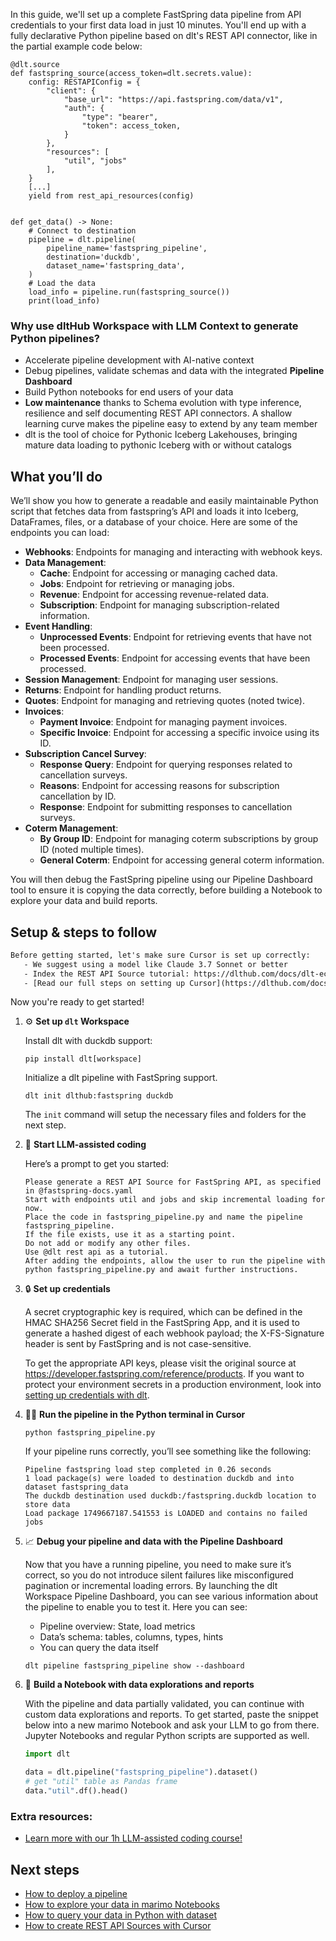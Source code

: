 In this guide, we'll set up a complete FastSpring data pipeline from API credentials to your first data load in just 10 minutes. You'll end up with a fully declarative Python pipeline based on dlt's REST API connector, like in the partial example code below:

```python-outcome
@dlt.source
def fastspring_source(access_token=dlt.secrets.value):
    config: RESTAPIConfig = {
        "client": {
            "base_url": "https://api.fastspring.com/data/v1",
            "auth": {
                "type": "bearer",
                "token": access_token,
            }
        },
        "resources": [
            "util", "jobs"
        ],
    }
    [...]
    yield from rest_api_resources(config)


def get_data() -> None:
    # Connect to destination
    pipeline = dlt.pipeline(
        pipeline_name='fastspring_pipeline',
        destination='duckdb',
        dataset_name='fastspring_data', 
    )
    # Load the data
    load_info = pipeline.run(fastspring_source())
    print(load_info) 
```

### Why use dltHub Workspace with LLM Context to generate Python pipelines?

- Accelerate pipeline development with AI-native context
- Debug pipelines, validate schemas and data with the integrated **Pipeline Dashboard**
- Build Python notebooks for end users of your data
- **Low maintenance** thanks to Schema evolution with type inference, resilience and self documenting REST API connectors. A shallow learning curve makes the pipeline easy to extend by any team member
- dlt is the tool of choice for Pythonic Iceberg Lakehouses, bringing mature data loading to pythonic Iceberg with or without catalogs

## What you’ll do

We’ll show you how to generate a readable and easily maintainable Python script that fetches data from fastspring’s API and loads it into Iceberg, DataFrames, files, or a database of your choice. Here are some of the endpoints you can load:

- **Webhooks**: Endpoints for managing and interacting with webhook keys.
- **Data Management**: 
  - **Cache**: Endpoint for accessing or managing cached data.
  - **Jobs**: Endpoint for retrieving or managing jobs.
  - **Revenue**: Endpoint for accessing revenue-related data.
  - **Subscription**: Endpoint for managing subscription-related information.
- **Event Handling**: 
  - **Unprocessed Events**: Endpoint for retrieving events that have not been processed.
  - **Processed Events**: Endpoint for accessing events that have been processed.
- **Session Management**: Endpoint for managing user sessions.
- **Returns**: Endpoint for handling product returns.
- **Quotes**: Endpoint for managing and retrieving quotes (noted twice).
- **Invoices**: 
  - **Payment Invoice**: Endpoint for managing payment invoices.
  - **Specific Invoice**: Endpoint for accessing a specific invoice using its ID.
- **Subscription Cancel Survey**: 
  - **Response Query**: Endpoint for querying responses related to cancellation surveys.
  - **Reasons**: Endpoint for accessing reasons for subscription cancellation by ID.
  - **Response**: Endpoint for submitting responses to cancellation surveys.
- **Coterm Management**: 
  - **By Group ID**: Endpoint for managing coterm subscriptions by group ID (noted multiple times).
  - **General Coterm**: Endpoint for accessing general coterm information.

You will then debug the FastSpring pipeline using our Pipeline Dashboard tool to ensure it is copying the data correctly, before building a Notebook to explore your data and build reports.

## Setup & steps to follow

```default
Before getting started, let's make sure Cursor is set up correctly:
   - We suggest using a model like Claude 3.7 Sonnet or better
   - Index the REST API Source tutorial: https://dlthub.com/docs/dlt-ecosystem/verified-sources/rest_api/ and add it to context as **@dlt rest api**
   - [Read our full steps on setting up Cursor](https://dlthub.com/docs/dlt-ecosystem/llm-tooling/cursor-restapi#23-configuring-cursor-with-documentation)
```

Now you're ready to get started!

1. ⚙️ **Set up `dlt` Workspace**
    
    Install dlt with duckdb support:
    ```shell
    pip install dlt[workspace]
    ```

    Initialize a dlt pipeline with FastSpring support.
    ```shell
    dlt init dlthub:fastspring duckdb
    ```

    The `init` command will setup the necessary files and folders for the next step.
    
2. 🤠 **Start LLM-assisted coding**
    
    Here’s a prompt to get you started:
    
    ```prompt
    Please generate a REST API Source for FastSpring API, as specified in @fastspring-docs.yaml 
    Start with endpoints util and jobs and skip incremental loading for now. 
    Place the code in fastspring_pipeline.py and name the pipeline fastspring_pipeline. 
    If the file exists, use it as a starting point. 
    Do not add or modify any other files. 
    Use @dlt rest api as a tutorial. 
    After adding the endpoints, allow the user to run the pipeline with python fastspring_pipeline.py and await further instructions.
    ```

    
3. 🔒 **Set up credentials** 
    
    A secret cryptographic key is required, which can be defined in the HMAC SHA256 Secret field in the FastSpring App, and it is used to generate a hashed digest of each webhook payload; the X-FS-Signature header is sent by FastSpring and is not case-sensitive.
    
    To get the appropriate API keys, please visit the original source at https://developer.fastspring.com/reference/products.
    If you want to protect your environment secrets in a production environment, look into [setting up credentials with dlt](https://dlthub.com/docs/walkthroughs/add_credentials).
    
4. 🏃‍♀️ **Run the pipeline in the Python terminal in Cursor**
    
    ```shell
    python fastspring_pipeline.py
    ```
    
    If your pipeline runs correctly, you’ll see something like the following:
    
    ```shell
    Pipeline fastspring load step completed in 0.26 seconds
    1 load package(s) were loaded to destination duckdb and into dataset fastspring_data
    The duckdb destination used duckdb:/fastspring.duckdb location to store data
    Load package 1749667187.541553 is LOADED and contains no failed jobs
    ```
    
5. 📈 **Debug your pipeline and data with the Pipeline Dashboard**

    Now that you have a running pipeline, you need to make sure it’s correct, so you do not introduce silent failures like misconfigured pagination or incremental loading errors. By launching the dlt Workspace Pipeline Dashboard, you can see various information about the pipeline to enable you to test it. Here you can see:
    - Pipeline overview: State, load metrics
    - Data’s schema: tables, columns, types, hints
    - You can query the data itself
    
    ```shell
    dlt pipeline fastspring_pipeline show --dashboard
    ```
    
6. 🐍 **Build a Notebook with data explorations and reports**

    With the pipeline and data partially validated, you can continue with custom data explorations and reports. To get started, paste the snippet below into a new marimo Notebook and ask your LLM to go from there. Jupyter Notebooks and regular Python scripts are supported as well.

    
    ```python
    import dlt

   data = dlt.pipeline("fastspring_pipeline").dataset()
   # get "util" table as Pandas frame
   data."util".df().head()
    ```

### Extra resources:

- [Learn more with our 1h LLM-assisted coding course!](https://www.youtube.com/watch?v=GGid70rnJuM)

## Next steps

- [How to deploy a pipeline](https://dlthub.com/docs/walkthroughs/deploy-a-pipeline)
- [How to explore your data in marimo Notebooks](https://dlthub.com/docs/general-usage/dataset-access/marimo)
- [How to query your data in Python with dataset](https://dlthub.com/docs/general-usage/dataset-access/dataset)
- [How to create REST API Sources with Cursor](https://dlthub.com/docs/dlt-ecosystem/llm-tooling/cursor-restapi)